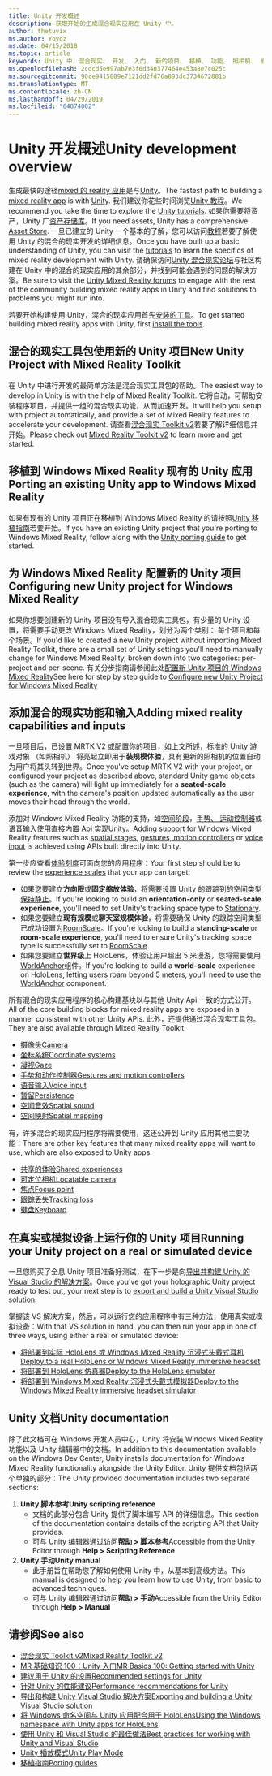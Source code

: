 ```yaml
---
title: Unity 开发概述
description: 获取开始的生成混合现实应用在 Unity 中。
author: thetuvix
ms.author: Yoyoz
ms.date: 04/15/2018
ms.topic: article
keywords: Unity 中，混合现实、 开发、 入门、 新的项目、 移植、 功能、 照相机、 模拟、 仿真、 文档
ms.openlocfilehash: 2cdcd5e997ab7e3f6d340377464e453a8e7c025c
ms.sourcegitcommit: 90ce9415889e7121dd2fd76a893dc3734672881b
ms.translationtype: MT
ms.contentlocale: zh-CN
ms.lasthandoff: 04/29/2019
ms.locfileid: "64874002"
---
```

# <a name="unity-development-overview"></a><span data-ttu-id="0a423-104">Unity 开发概述</span><span class="sxs-lookup"><span data-stu-id="0a423-104">Unity development overview</span></span>

<span data-ttu-id="0a423-105">生成最快的途径[mixed 的 reality 应用](app-views.md)是与[Unity](http://aka.ms/HoloLensUnity)。</span><span class="sxs-lookup"><span data-stu-id="0a423-105">The fastest path to building a [mixed reality app](app-views.md) is with [Unity](http://aka.ms/HoloLensUnity).</span></span> <span data-ttu-id="0a423-106">我们建议你花些时间浏览[Unity 教程](https://unity3d.com/learn/tutorials)。</span><span class="sxs-lookup"><span data-stu-id="0a423-106">We recommend you take the time to explore the [Unity tutorials](https://unity3d.com/learn/tutorials).</span></span> <span data-ttu-id="0a423-107">如果你需要将资产，Unity 广[资产存储库](https://www.assetstore.unity3d.com/)。</span><span class="sxs-lookup"><span data-stu-id="0a423-107">If you need assets, Unity has a comprehensive [Asset Store](https://www.assetstore.unity3d.com/).</span></span> <span data-ttu-id="0a423-108">一旦已建立的 Unity 一个基本的了解，您可以访问[教程](tutorials.md)若要了解使用 Unity 的混合的现实开发的详细信息。</span><span class="sxs-lookup"><span data-stu-id="0a423-108">Once you have built up a basic understanding of Unity, you can visit the [tutorials](tutorials.md) to learn the specifics of mixed reality development with Unity.</span></span> <span data-ttu-id="0a423-109">请确保访问[Unity 混合现实论坛](http://forum.unity3d.com/forums/hololens.102/)与社区构建在 Unity 中的混合的现实应用的其余部分，并找到可能会遇到的问题的解决方案。</span><span class="sxs-lookup"><span data-stu-id="0a423-109">Be sure to visit the [Unity Mixed Reality forums](http://forum.unity3d.com/forums/hololens.102/) to engage with the rest of the community building mixed reality apps in Unity and find solutions to problems you might run into.</span></span>


<span data-ttu-id="0a423-110">若要开始构建使用 Unity，混合的现实应用首先[安装的工具](install-the-tools.md)。</span><span class="sxs-lookup"><span data-stu-id="0a423-110">To get started building mixed reality apps with Unity, first [install the tools](install-the-tools.md).</span></span> 

## <a name="new-unity-project-with-mixed-reality-toolkit"></a><span data-ttu-id="0a423-111">混合的现实工具包使用新的 Unity 项目</span><span class="sxs-lookup"><span data-stu-id="0a423-111">New Unity Project with Mixed Reality Toolkit</span></span> 

<span data-ttu-id="0a423-112">在 Unity 中进行开发的最简单方法是混合现实工具包的帮助。</span><span class="sxs-lookup"><span data-stu-id="0a423-112">The easiest way to develop in Unity is with the help of Mixed Reality Toolkit.</span></span> <span data-ttu-id="0a423-113">它将自动，可帮助安装程序项目，并提供一组的混合现实功能，从而加速开发。</span><span class="sxs-lookup"><span data-stu-id="0a423-113">It will help you setup with project automatically, and provide a set of Mixed Reality features to accelerate your development.</span></span> <span data-ttu-id="0a423-114">请查看[混合现实 Toolkit v2](mrtk-getting-started.md)若要了解详细信息并开始。</span><span class="sxs-lookup"><span data-stu-id="0a423-114">Please check out [Mixed Reality Toolkit v2](mrtk-getting-started.md) to learn more and get started.</span></span> 

## <a name="porting-an-existing-unity-app-to-windows-mixed-reality"></a><span data-ttu-id="0a423-115">移植到 Windows Mixed Reality 现有的 Unity 应用</span><span class="sxs-lookup"><span data-stu-id="0a423-115">Porting an existing Unity app to Windows Mixed Reality</span></span>

<span data-ttu-id="0a423-116">如果有现有的 Unity 项目正在移植到 Windows Mixed Reality 的请按照[Unity 移植指南](porting-guides.md)若要开始。</span><span class="sxs-lookup"><span data-stu-id="0a423-116">If you have an existing Unity project that you're porting to Windows Mixed Reality, follow along with the [Unity porting guide](porting-guides.md) to get started.</span></span>

## <a name="configuring-new-unity-project-for-windows-mixed-reality"></a><span data-ttu-id="0a423-117">为 Windows Mixed Reality 配置新的 Unity 项目</span><span class="sxs-lookup"><span data-stu-id="0a423-117">Configuring new Unity project for Windows Mixed Reality</span></span>

<span data-ttu-id="0a423-118">如果你想要创建新的 Unity 项目没有导入混合现实工具包，有少量的 Unity 设置，将需要手动更改 Windows Mixed Reality，划分为两个类别： 每个项目和每个场景。</span><span class="sxs-lookup"><span data-stu-id="0a423-118">If you'd like to created a new Unity project without importing Mixed Reality Toolkit, there are a small set of Unity settings you'll need to manually change for Windows Mixed Reality, broken down into two categories: per-project and per-scene.</span></span> <span data-ttu-id="0a423-119">有关分步指南请参阅此处[配置新 Unity 项目的 Windows Mixed Reality](Configure-Unity-Project.md)</span><span class="sxs-lookup"><span data-stu-id="0a423-119">See here for step by step guide to [Configure new Unity Project for Windows Mixed Reality](Configure-Unity-Project.md)</span></span>

## <a name="adding-mixed-reality-capabilities-and-inputs"></a><span data-ttu-id="0a423-120">添加混合的现实功能和输入</span><span class="sxs-lookup"><span data-stu-id="0a423-120">Adding mixed reality capabilities and inputs</span></span>

<span data-ttu-id="0a423-121">一旦项目后，已设置 MRTK V2 或配置你的项目，如上文所述，标准的 Unity 游戏对象 （如照相机） 将亮起立即用于**装规模体验**，具有更新的照相机的位置自动为用户将其头转到世界。</span><span class="sxs-lookup"><span data-stu-id="0a423-121">Once you've setup MRTK V2 with your project, or configured your project as described above, standard Unity game objects (such as the camera) will light up immediately for a **seated-scale experience**, with the camera's position updated automatically as the user moves their head through the world.</span></span>

<span data-ttu-id="0a423-122">添加对 Windows Mixed Reality 功能的支持，如[空间阶段](coordinate-systems.md#spatial-coordinate-systems)，[手势、 运动控制器](gestures-and-motion-controllers-in-unity.md)或[语音输入](voice-input-in-unity.md)使用直接内置 Api 实现Unity。</span><span class="sxs-lookup"><span data-stu-id="0a423-122">Adding support for Windows Mixed Reality features such as [spatial stages](coordinate-systems.md#spatial-coordinate-systems), [gestures, motion controllers](gestures-and-motion-controllers-in-unity.md) or [voice input](voice-input-in-unity.md) is achieved using APIs built directly into Unity.</span></span> 

<span data-ttu-id="0a423-123">第一步应查看[体验刻度](coordinate-systems.md)可面向您的应用程序：</span><span class="sxs-lookup"><span data-stu-id="0a423-123">Your first step should be to review the [experience scales](coordinate-systems.md) that your app can target:</span></span>
* <span data-ttu-id="0a423-124">如果您要建立**方向限**或**固定缩放体验**，将需要设置 Unity 的跟踪到的空间类型[保持静止](coordinate-systems-in-unity.md#building-an-orientation-only-or-seated-scale-experience)。</span><span class="sxs-lookup"><span data-stu-id="0a423-124">If you're looking to build an **orientation-only** or **seated-scale experience**, you'll need to set Unity's tracking space type to [Stationary](coordinate-systems-in-unity.md#building-an-orientation-only-or-seated-scale-experience).</span></span>
* <span data-ttu-id="0a423-125">如果您要建立**现有规模**或**聊天室规模体验**，将需要确保 Unity 的跟踪空间类型已成功设置为[RoomScale](coordinate-systems-in-unity.md#building-an-orientation-only-or-seated-scale-experience)。</span><span class="sxs-lookup"><span data-stu-id="0a423-125">If you're looking to build a **standing-scale** or **room-scale experience**, you'll need to ensure Unity's tracking space type is successfully set to [RoomScale](coordinate-systems-in-unity.md#building-an-orientation-only-or-seated-scale-experience).</span></span>
* <span data-ttu-id="0a423-126">如果您要建立**世界级**上 HoloLens，体验让用户超出 5 米漫游，您将需要使用[WorldAnchor](coordinate-systems-in-unity.md#building-a-world-scale-experience)组件。</span><span class="sxs-lookup"><span data-stu-id="0a423-126">If you're looking to build a **world-scale** experience on HoloLens, letting users roam beyond 5 meters, you'll need to use the [WorldAnchor](coordinate-systems-in-unity.md#building-a-world-scale-experience) component.</span></span>

<span data-ttu-id="0a423-127">所有混合的现实应用程序的核心构建基块以与其他 Unity Api 一致的方式公开。</span><span class="sxs-lookup"><span data-stu-id="0a423-127">All of the core building blocks for mixed reality apps are exposed in a manner consistent with other Unity APIs.</span></span> <span data-ttu-id="0a423-128">此外，还提供通过混合现实工具包。</span><span class="sxs-lookup"><span data-stu-id="0a423-128">They are also available through Mixed Reality Toolkit.</span></span>
* [<span data-ttu-id="0a423-129">摄像头</span><span class="sxs-lookup"><span data-stu-id="0a423-129">Camera</span></span>](camera-in-unity.md)
* [<span data-ttu-id="0a423-130">坐标系统</span><span class="sxs-lookup"><span data-stu-id="0a423-130">Coordinate systems</span></span>](coordinate-systems-in-unity.md)
* [<span data-ttu-id="0a423-131">凝视</span><span class="sxs-lookup"><span data-stu-id="0a423-131">Gaze</span></span>](gaze-in-unity.md)
* [<span data-ttu-id="0a423-132">手势和动作控制器</span><span class="sxs-lookup"><span data-stu-id="0a423-132">Gestures and motion controllers</span></span>](gestures-and-motion-controllers-in-unity.md)
* [<span data-ttu-id="0a423-133">语音输入</span><span class="sxs-lookup"><span data-stu-id="0a423-133">Voice input</span></span>](voice-input-in-unity.md)
* [<span data-ttu-id="0a423-134">暂留</span><span class="sxs-lookup"><span data-stu-id="0a423-134">Persistence</span></span>](persistence-in-unity.md)
* [<span data-ttu-id="0a423-135">空间音效</span><span class="sxs-lookup"><span data-stu-id="0a423-135">Spatial sound</span></span>](spatial-sound-in-unity.md)
* [<span data-ttu-id="0a423-136">空间映射</span><span class="sxs-lookup"><span data-stu-id="0a423-136">Spatial mapping</span></span>](spatial-mapping-in-unity.md)

<span data-ttu-id="0a423-137">有，许多混合的现实应用程序将需要使用，这还公开到 Unity 应用其他主要功能：</span><span class="sxs-lookup"><span data-stu-id="0a423-137">There are other key features that many mixed reality apps will want to use, which are also exposed to Unity apps:</span></span>
* [<span data-ttu-id="0a423-138">共享的体验</span><span class="sxs-lookup"><span data-stu-id="0a423-138">Shared experiences</span></span>](shared-experiences-in-unity.md)
* [<span data-ttu-id="0a423-139">可定位相机</span><span class="sxs-lookup"><span data-stu-id="0a423-139">Locatable camera</span></span>](locatable-camera-in-unity.md)
* [<span data-ttu-id="0a423-140">焦点</span><span class="sxs-lookup"><span data-stu-id="0a423-140">Focus point</span></span>](focus-point-in-unity.md)
* [<span data-ttu-id="0a423-141">跟踪丢失</span><span class="sxs-lookup"><span data-stu-id="0a423-141">Tracking loss</span></span>](tracking-loss-in-unity.md)
* [<span data-ttu-id="0a423-142">键盘</span><span class="sxs-lookup"><span data-stu-id="0a423-142">Keyboard</span></span>](keyboard-input-in-unity.md)

## <a name="running-your-unity-project-on-a-real-or-simulated-device"></a><span data-ttu-id="0a423-143">在真实或模拟设备上运行你的 Unity 项目</span><span class="sxs-lookup"><span data-stu-id="0a423-143">Running your Unity project on a real or simulated device</span></span>

<span data-ttu-id="0a423-144">一旦您购买了全息 Unity 项目准备好测试，在下一步是向[导出并构建 Unity 的 Visual Studio 的解决方案](exporting-and-building-a-unity-visual-studio-solution.md)。</span><span class="sxs-lookup"><span data-stu-id="0a423-144">Once you've got your holographic Unity project ready to test out, your next step is to [export and build a Unity Visual Studio solution](exporting-and-building-a-unity-visual-studio-solution.md).</span></span>

<span data-ttu-id="0a423-145">掌握该 VS 解决方案，然后，可以运行您的应用程序中有三种方法，使用真实或模拟设备：</span><span class="sxs-lookup"><span data-stu-id="0a423-145">With that VS solution in hand, you can then run your app in one of three ways, using either a real or simulated device:</span></span>
* [<span data-ttu-id="0a423-146">将部署到实际 HoloLens 或 Windows Mixed Reality 沉浸式头戴式耳机</span><span class="sxs-lookup"><span data-stu-id="0a423-146">Deploy to a real HoloLens or Windows Mixed Reality immersive headset</span></span>](using-visual-studio.md)
* [<span data-ttu-id="0a423-147">将部署到 HoloLens 仿真器</span><span class="sxs-lookup"><span data-stu-id="0a423-147">Deploy to the HoloLens emulator</span></span>](using-the-hololens-emulator.md)
* [<span data-ttu-id="0a423-148">将部署到 Windows Mixed Reality 沉浸式头戴式模拟器</span><span class="sxs-lookup"><span data-stu-id="0a423-148">Deploy to the Windows Mixed Reality immersive headset simulator</span></span>](using-the-windows-mixed-reality-simulator.md)

## <a name="unity-documentation"></a><span data-ttu-id="0a423-149">Unity 文档</span><span class="sxs-lookup"><span data-stu-id="0a423-149">Unity documentation</span></span>

<span data-ttu-id="0a423-150">除了此文档可在 Windows 开发人员中心，Unity 将安装 Windows Mixed Reality 功能以及 Unity 编辑器中的文档。</span><span class="sxs-lookup"><span data-stu-id="0a423-150">In addition to this documentation available on the Windows Dev Center, Unity installs documentation for Windows Mixed Reality functionality alongside the Unity Editor.</span></span> <span data-ttu-id="0a423-151">Unity 提供文档包括两个单独的部分：</span><span class="sxs-lookup"><span data-stu-id="0a423-151">The Unity provided documentation includes two separate sections:</span></span>
1. <span data-ttu-id="0a423-152">**Unity 脚本参考**</span><span class="sxs-lookup"><span data-stu-id="0a423-152">**Unity scripting reference**</span></span>
    * <span data-ttu-id="0a423-153">文档的此部分包含 Unity 提供了脚本编写 API 的详细信息。</span><span class="sxs-lookup"><span data-stu-id="0a423-153">This section of the documentation contains details of the scripting API that Unity provides.</span></span>
    * <span data-ttu-id="0a423-154">可与 Unity 编辑器通过访问**帮助 > 脚本参考**</span><span class="sxs-lookup"><span data-stu-id="0a423-154">Accessible from the Unity Editor through **Help > Scripting Reference**</span></span>
2. <span data-ttu-id="0a423-155">**Unity 手动**</span><span class="sxs-lookup"><span data-stu-id="0a423-155">**Unity manual**</span></span>
    * <span data-ttu-id="0a423-156">此手册旨在帮助您了解如何使用 Unity 中，从基本到高级方法。</span><span class="sxs-lookup"><span data-stu-id="0a423-156">This manual is designed to help you learn how to use Unity, from basic to advanced techniques.</span></span>
    * <span data-ttu-id="0a423-157">可与 Unity 编辑器通过访问**帮助 > 手动**</span><span class="sxs-lookup"><span data-stu-id="0a423-157">Accessible from the Unity Editor through **Help > Manual**</span></span>

## <a name="see-also"></a><span data-ttu-id="0a423-158">请参阅</span><span class="sxs-lookup"><span data-stu-id="0a423-158">See also</span></span>
* [<span data-ttu-id="0a423-159">混合现实 Toolkit v2</span><span class="sxs-lookup"><span data-stu-id="0a423-159">Mixed Reality Toolkit v2</span></span>](mrtk-getting-started.md)
* [<span data-ttu-id="0a423-160">MR 基础知识 100：Unity 入门</span><span class="sxs-lookup"><span data-stu-id="0a423-160">MR Basics 100: Getting started with Unity</span></span>](holograms-100.md)
* [<span data-ttu-id="0a423-161">建议用于 Unity 的设置</span><span class="sxs-lookup"><span data-stu-id="0a423-161">Recommended settings for Unity</span></span>](recommended-settings-for-unity.md)
* [<span data-ttu-id="0a423-162">针对 Unity 的性能建议</span><span class="sxs-lookup"><span data-stu-id="0a423-162">Performance recommendations for Unity</span></span>](performance-recommendations-for-unity.md)
* [<span data-ttu-id="0a423-163">导出和构建 Unity Visual Studio 解决方案</span><span class="sxs-lookup"><span data-stu-id="0a423-163">Exporting and building a Unity Visual Studio solution</span></span>](exporting-and-building-a-unity-visual-studio-solution.md)
* [<span data-ttu-id="0a423-164">将 Windows 命名空间与 Unity 应用配合用于 HoloLens</span><span class="sxs-lookup"><span data-stu-id="0a423-164">Using the Windows namespace with Unity apps for HoloLens</span></span>](using-the-windows-namespace-with-unity-apps-for-hololens.md)
* [<span data-ttu-id="0a423-165">使用 Unity 和 Visual Studio 的最佳做法</span><span class="sxs-lookup"><span data-stu-id="0a423-165">Best practices for working with Unity and Visual Studio</span></span>](best-practices-for-working-with-unity-and-visual-studio.md)
* [<span data-ttu-id="0a423-166">Unity 播放模式</span><span class="sxs-lookup"><span data-stu-id="0a423-166">Unity Play Mode</span></span>](unity-play-mode.md)
* [<span data-ttu-id="0a423-167">移植指南</span><span class="sxs-lookup"><span data-stu-id="0a423-167">Porting guides</span></span>](porting-guides.md)
